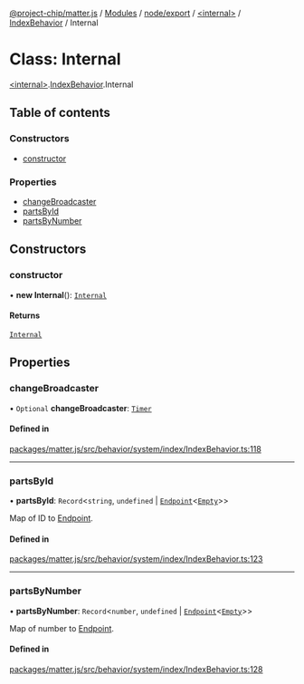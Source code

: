 [@project-chip/matter.js](../README.md) / [Modules](../modules.md) / [node/export](../modules/node_export.md) / [\<internal\>](../modules/node_export._internal_.md) / [IndexBehavior](../modules/node_export._internal_.IndexBehavior.md) / Internal

# Class: Internal

[\<internal\>](../modules/node_export._internal_.md).[IndexBehavior](../modules/node_export._internal_.IndexBehavior.md).Internal

## Table of contents

### Constructors

- [constructor](node_export._internal_.IndexBehavior.Internal.md#constructor)

### Properties

- [changeBroadcaster](node_export._internal_.IndexBehavior.Internal.md#changebroadcaster)
- [partsById](node_export._internal_.IndexBehavior.Internal.md#partsbyid)
- [partsByNumber](node_export._internal_.IndexBehavior.Internal.md#partsbynumber)

## Constructors

### constructor

• **new Internal**(): [`Internal`](node_export._internal_.IndexBehavior.Internal.md)

#### Returns

[`Internal`](node_export._internal_.IndexBehavior.Internal.md)

## Properties

### changeBroadcaster

• `Optional` **changeBroadcaster**: [`Timer`](../interfaces/time_export.Timer.md)

#### Defined in

[packages/matter.js/src/behavior/system/index/IndexBehavior.ts:118](https://github.com/project-chip/matter.js/blob/904d0c9b952b91f28a21803759c5e5c66ee4d272/packages/matter.js/src/behavior/system/index/IndexBehavior.ts#L118)

___

### partsById

• **partsById**: `Record`\<`string`, `undefined` \| [`Endpoint`](endpoint_export.Endpoint-1.md)\<[`Empty`](../interfaces/behavior_cluster_export._internal_.Empty.md)\>\>

Map of ID to [Endpoint](endpoint_export.Endpoint-1.md).

#### Defined in

[packages/matter.js/src/behavior/system/index/IndexBehavior.ts:123](https://github.com/project-chip/matter.js/blob/904d0c9b952b91f28a21803759c5e5c66ee4d272/packages/matter.js/src/behavior/system/index/IndexBehavior.ts#L123)

___

### partsByNumber

• **partsByNumber**: `Record`\<`number`, `undefined` \| [`Endpoint`](endpoint_export.Endpoint-1.md)\<[`Empty`](../interfaces/behavior_cluster_export._internal_.Empty.md)\>\>

Map of number to [Endpoint](endpoint_export.Endpoint-1.md).

#### Defined in

[packages/matter.js/src/behavior/system/index/IndexBehavior.ts:128](https://github.com/project-chip/matter.js/blob/904d0c9b952b91f28a21803759c5e5c66ee4d272/packages/matter.js/src/behavior/system/index/IndexBehavior.ts#L128)
